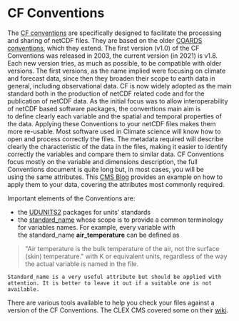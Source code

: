 # CF Conventions
The [CF conventions](https://cfconventions.org) are specifically designed to facilitate the processing and sharing of netCDF files. They are based on the older [COARDS conventions](https://ferret.pmel.noaa.gov/noaa\_coop/coop\_cdf\_profile.html), which they extend. The first version (v1.0) of the CF Conventions was released in 2003, the current version (in 2021) is v1.8. Each new version tries, as much as possible, to be compatible with older versions. The first versions, as the name implied were focusing on climate and forecast data, since then they broaden their scope to earth
data in general, including observational data.
CF is now widely adopted as the main standard both in the production of netCDF related code and for the publication of netCDF data. As the initial focus was to allow interoperability of netCDF based software packages, the conventions main aim is to define clearly each variable and the spatial and temporal properties of the data. Applying these Conventions to your netCDF files makes them more re-usable.
Most software used in Climate science will know how to open and process correctly the files. The metadata required will describe clearly the characteristic of the data in the files, making it easier to identify correctly the variables and compare them to similar data. CF Conventions focus mostly on the variable and dimensions description, the full Conventions document is quite long but, in most cases, you will be using the same attributes. This [CMS Blog](https://climate-cms.org/2018/10/26/Setting-up-NetCDF-file-attributes.html) provides an example on how to apply them to your data, covering the attributes most commonly required.

Important elements of the Conventions are: 
* the [UDUNITS2](https://ncics.org/portfolio/other-resources/udunits2/?)
packages for units' standards 
* the [standard_name](https://cfconventions.org/Data/cf-standard-names/77/build/cf-standard-name-table.html) whose scope is to provide a common terminology for variables names. For example, every variable with the standard_name **air_temperature** can be defined as 
>"Air temperature is the bulk temperature of the air, not the surface (skin) temperature."
> with K or equivalent units, regardless of the way the actual variable is
named in the file. 
```{warning}
Standard_name is a very useful attribute but should be applied with attention. It is better to leave it out if a suitable one is not available.
```
There are various tools available to help you check your files against a version of the CF Conventions. The CLEX CMS covered some on their [wiki](http://climate-cms.wikis.unsw.edu.au/CF_checker).    
